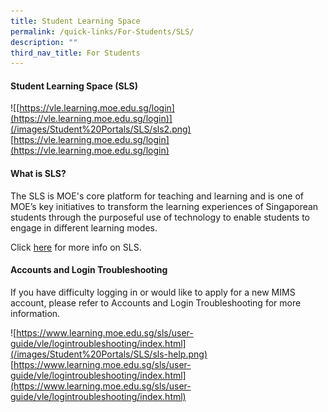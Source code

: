 ```yaml
---
title: Student Learning Space
permalink: /quick-links/For-Students/SLS/
description: ""
third_nav_title: For Students
---
```

#### Student Learning Space (SLS)

![[https://vle.learning.moe.edu.sg/login](https://vle.learning.moe.edu.sg/login)](/images/Student%20Portals/SLS/sls2.png)
[https://vle.learning.moe.edu.sg/login](https://vle.learning.moe.edu.sg/login)

#### What is SLS?
The SLS is MOE's core platform for teaching and learning and is one of MOE’s key initiatives to transform the learning experiences of Singaporean students through the purposeful use of technology to enable students to engage in different learning modes.

Click [here](https://www.learning.moe.edu.sg/sls/index.html) for more info on SLS.

#### Accounts and Login Troubleshooting

If you have difficulty logging in or would like to apply for a new MIMS account, please refer to Accounts and Login Troubleshooting for more information.

![https://www.learning.moe.edu.sg/sls/user-guide/vle/logintroubleshooting/index.html](/images/Student%20Portals/SLS/sls-help.png)
[https://www.learning.moe.edu.sg/sls/user-guide/vle/logintroubleshooting/index.html](https://www.learning.moe.edu.sg/sls/user-guide/vle/logintroubleshooting/index.html)